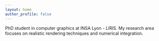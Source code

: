 ```yaml
---
layout: home
author_profile: false
---
```


PhD student in computer graphics at INSA Lyon - LIRIS. My research area focuses on realistic rendering techniques and numerical integration.
